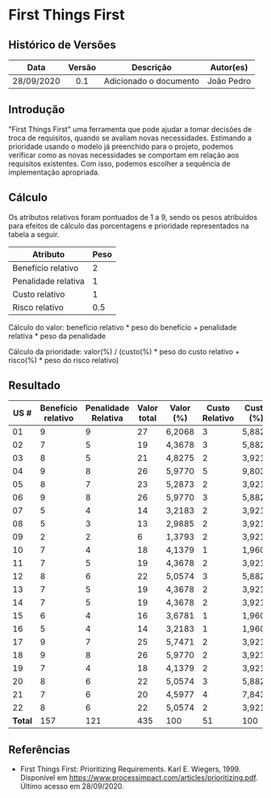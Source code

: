 # First Things First

## Histórico de Versões

|   Data   | Versão |           Descrição           |             Autor(es)              |
|:--------:|:------:|:-----------------------------:|:----------------------------------:|
| 28/09/2020 | 0.1 | Adicionado o documento | João Pedro |

## Introdução
"First Things First" uma ferramenta que pode ajudar a tomar decisões de troca de requisitos, quando se avaliam novas necessidades. Estimando a prioridade usando o modelo já preenchido para o projeto, podemos verificar como as novas necessidades se comportam em relação aos requisitos existentes. Com isso, podemos escolher a sequência de implementação apropriada.

## Cálculo
Os atributos relativos foram pontuados de 1 a 9, sendo os pesos atribuídos para efeitos de cálculo das porcentagens e prioridade representados na tabela a seguir.

Atributo | Peso
|--------| --|
|Benefício relativo| 2|
|Penalidade relativa| 1|
|Custo relativo| 1|
|Risco relativo| 0.5|

Cálculo do valor: benefício relativo * peso do benefício + penalidade relativa * peso da penalidade

Cálculo da prioridade: valor(%) / (custo(%) * peso do custo relativo + risco(%) * peso do risco relativo)

## Resultado
US #|Benefício relativo |Penalidade Relativa |Valor total |Valor (%) |Custo Relativo |Custo (%)|Risco relativo |Risco(%) |Prioridade|
|--|---|---|---|---|---|---|---|---|---|
|01| 9| 9| 27| 6,2068| 3| 5,8823| 3| 3,7037| 0,80251869953388543|
|02| 7| 5| 19| 4,3678| 3| 5,8823| 3| 3,7037| 0,56474208542632353|
|03| 8| 5| 21| 4,8275| 2| 3,9215| 3| 3,7037| 0,83616964154260524|
|04| 9| 8| 26| 5,9770| 5| 9,8039| 7| 8,6419| 0,42315493615861407|
|05| 8| 7| 23| 5,2873| 2| 3,9215| 4| 4,9382| 0,82735580383688542|
|06| 9| 8| 26| 5,9770| 3| 5,8823| 4| 4,9382| 0,71568838757573580|
|07| 5| 4| 14| 3,2183| 2| 3,9215| 3| 3,7037| 0,55744065403968233|
|08| 5| 3| 13| 2,9885| 2| 3,9215| 3| 3,7037| 0,51763707379597633|
|09| 2| 2| 6 | 1,3793| 2| 3,9215| 2| 2,4691| 0,26751098224415977|
|10| 7| 4| 18| 4,1379| 1| 1,9607| 3| 3,7037| 1,08533658574969508|
|11| 7| 5| 19| 4,3678| 2| 3,9215| 3| 3,7037| 0,75654516008902976|
|12| 8| 6| 22| 5,0574| 3| 5,8823| 5| 6,1728| 0,56389443286094974|
|13| 7| 5| 19| 4,3678| 2| 3,9215| 5| 6,1728| 0,62326802608484710|
|14| 7| 5| 19| 4,3678| 2| 3,9215| 5| 6,1728| 0,62326802608484710|
|15| 6| 4| 16| 3,6781| 1| 1,9607| 3| 3,7037| 0,96473488872277084|
|16| 5| 4| 14| 3,2183| 1| 1,9607| 2| 2,4691| 1,00721383303340896|
|17| 9| 7| 25| 5,7471| 2| 3,9215| 3| 3,7037| 0,99545324638208319|
|18| 9| 8| 26| 5,9770| 2| 3,9215| 4| 4,9382| 0,93527994241542265|
|19| 7| 4| 18| 4,1379| 2| 3,9215| 3| 3,7037| 0,71672425887916027|
|20| 8| 6| 22| 5,0574| 3| 5,8823| 5| 6,1728| 0,56389443286094974|
|21| 7| 6| 20| 4,5977| 4| 7,8431| 5| 6,1728| 0,42066883206002104|
|22| 8| 6| 22| 5,0574| 2| 3,9215| 3| 3,7037| 0,87599054275247473|
**Total**| 157| 121| 435| 100| 51| 100| 81| | --|

## Referências
- First Things First: Prioritizing Requirements. Karl E. Wiegers, 1999. Disponível em <https://www.processimpact.com/articles/prioritizing.pdf>. Último acesso em 28/09/2020.